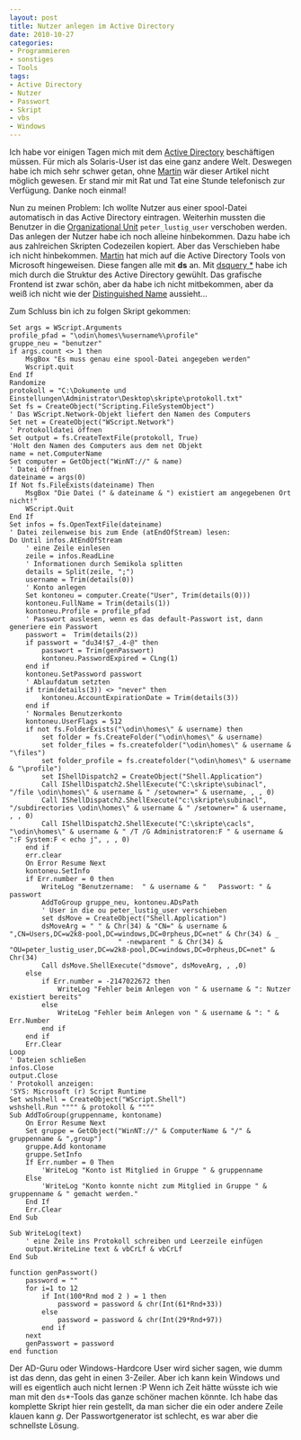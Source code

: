 ```yaml
---
layout: post
title: Nutzer anlegen im Active Directory
date: 2010-10-27
categories:
- Programmieren
- sonstiges
- Tools
tags:
- Active Directory
- Nutzer
- Passwort
- Skript
- vbs
- Windows
---
```


Ich habe vor einigen Tagen mich mit dem [Active Directory](http://www.rrzn.uni-hannover.de/fileadmin/it_sicherheit/pdf/SiTaWS05-ActiveDir.pdf)
beschäftigen müssen. Für mich als Solaris-User ist das eine ganz andere Welt. Deswegen habe ich mich sehr schwer getan,
ohne [Martin](https://meet-unix.org/) wär dieser Artikel nicht möglich gewesen. Er stand mir mit Rat und Tat eine
Stunde telefonisch zur Verfügung. Danke noch einmal!


Nun zu meinen Problem: Ich wollte Nutzer aus einer spool-Datei automatisch in das Active Directory eintragen. Weiterhin mussten die Benutzer in die
[Organizational Unit](https://en.wikipedia.org/wiki/Organizational_Unit) `peter_lustig_user` verschoben werden. Das anlegen der Nutzer habe ich noch
alleine hinbekommen. Dazu habe ich aus zahlreichen Skripten Codezeilen kopiert. Aber das Verschieben habe ich nicht hinbekommen.
[Martin](https://meet-unix.org/)  hat mich auf die Active Directory Tools von Microsoft hingeweisen. Diese fangen alle mit __ds__ an. 
Mit [dsquery *](http://ss64.com/nt/dsquery.html) habe ich mich durch die Struktur des Active Directory gewühlt. Das grafische Frontend ist zwar
schön, aber da habe ich nicht mitbekommen, aber da weiß ich nicht wie der [Distinguished Name](http://www.comptechdoc.org/os/windows/win2k/win2kadname.html) aussieht...


Zum Schluss bin ich zu folgen Skript gekommen:

```
Set args = WScript.Arguments
profile_pfad = "\odin\homes\%username%\profile"
gruppe_neu = "benutzer"
if args.count <> 1 then
	MsgBox "Es muss genau eine spool-Datei angegeben werden"
	Wscript.quit
End If
Randomize
protokoll = "C:\Dokumente und Einstellungen\Administrator\Desktop\skripte\protokoll.txt"
Set fs = CreateObject("Scripting.FileSystemObject")
' Das WScript.Network-Objekt liefert den Namen des Computers
Set net = CreateObject("WScript.Network")
' Protokolldatei öffnen
Set output = fs.CreateTextFile(protokoll, True)
'Holt den Namen des Computers aus dem net Objekt
name = net.ComputerName
Set computer = GetObject("WinNT://" & name)
' Datei öffnen
dateiname = args(0)
If Not fs.FileExists(dateiname) Then
	MsgBox "Die Datei (" & dateiname & ") existiert am angegebenen Ort nicht!"
	WScript.Quit
End If
Set infos = fs.OpenTextFile(dateiname)
' Datei zeilenweise bis zum Ende (atEndOfStream) lesen:
Do Until infos.AtEndOfStream
	' eine Zeile einlesen
	zeile = infos.ReadLine
	' Informationen durch Semikola splitten
	details = Split(zeile, ";")
	username = Trim(details(0))
	' Konto anlegen
	Set kontoneu = computer.Create("User", Trim(details(0)))
	kontoneu.FullName = Trim(details(1))
	kontoneu.Profile = profile_pfad
	' Passwort auslesen, wenn es das default-Passwort ist, dann generiere ein Passwort
	passwort =  Trim(details(2))
	if passwort = "du34!$7_.4-@" then
		passwort = Trim(genPasswort)
		kontoneu.PasswordExpired = CLng(1)
	end if
	kontoneu.SetPassword passwort
	' Ablaufdatum setzten
	if trim(details(3)) <> "never" then
		kontoneu.AccountExpirationDate = Trim(details(3))
	end if
	' Normales Benutzerkonto
	kontoneu.UserFlags = 512
	if not fs.FolderExists("\odin\homes\" & username) then
		set folder = fs.CreateFolder("\odin\homes\" & username)
		set folder_files = fs.createfolder("\odin\homes\" & username & "\files")
		set folder_profile = fs.createfolder("\odin\homes\" & username & "\profile")
		set IShellDispatch2 = CreateObject("Shell.Application")
		Call IShellDispatch2.ShellExecute("C:\skripte\subinacl", "/file \odin\homes\" & username & " /setowner=" & username, , , 0)
		Call IShellDispatch2.ShellExecute("c:\skripte\subinacl", "/subdirectories \odin\homes\" & username & " /setowner=" & username, , , 0)
		Call IShellDispatch2.ShellExecute("C:\skripte\cacls", "\odin\homes\" & username & " /T /G Administratoren:F " & username & ":F System:F < echo j", , , 0)
	end if
	err.clear
	On Error Resume Next
	kontoneu.SetInfo
	if Err.number = 0 then
		WriteLog "Benutzername:  " & username & "   Passwort: " & passwort
		AddToGroup gruppe_neu, kontoneu.ADsPath
		' User in die ou peter_lustig_user verschieben
		set dsMove = CreateObject("Shell.Application")
		dsMoveArg = " " & Chr(34) & "CN=" & username & ",CN=Users,DC=w2k8-pool,DC=windows,DC=0rpheus,DC=net" & Chr(34) & _
	                       " -newparent " & Chr(34) & "OU=peter_lustig_user,DC=w2k8-pool,DC=windows,DC=0rpheus,DC=net" & Chr(34)
		Call dsMove.ShellExecute("dsmove", dsMoveArg, , ,0)
	else
		if Err.number = -2147022672 then
			WriteLog "Fehler beim Anlegen von " & username & ": Nutzer existiert bereits"
		else
			WriteLog "Fehler beim Anlegen von " & username & ": " & Err.Number
		end if
	end if
	Err.Clear
Loop
' Dateien schließen
infos.Close
output.Close
' Protokoll anzeigen:
'SYS: Microsoft (r) Script Runtime
Set wshshell = CreateObject("WScript.Shell")
wshshell.Run """" & protokoll & """"
Sub AddToGroup(gruppenname, kontoname)
	On Error Resume Next
	Set gruppe = GetObject("WinNT://" & ComputerName & "/" & gruppenname & ",group")
	gruppe.Add kontoname
	gruppe.SetInfo
	If Err.number = 0 Then
		'WriteLog "Konto ist Mitglied in Gruppe " & gruppenname
	Else
		'WriteLog "Konto konnte nicht zum Mitglied in Gruppe " & gruppenname & " gemacht werden."
	End If
	Err.Clear
End Sub

Sub WriteLog(text)
	' eine Zeile ins Protokoll schreiben und Leerzeile einfügen
	output.WriteLine text & vbCrLf & vbCrLf
End Sub

function genPasswort()
	password = ""
	for i=1 to 12
		if Int(100*Rnd mod 2 ) = 1 then
			password = password & chr(Int(61*Rnd+33))
		else
			password = password & chr(Int(29*Rnd+97))
		end if
	next
	genPasswort = password
end function
```

Der AD-Guru oder Windows-Hardcore User wird sicher sagen, wie dumm ist das denn, das geht in einen 3-Zeiler.
Aber ich kann kein Windows und will es eigentlich auch nicht lernen :P Wenn ich Zeit hätte wüsste ich wie man
mit den `ds`*-Tools das ganze schöner machen könnte. Ich habe das komplette Skript hier rein gestellt, da
man sicher die ein oder andere Zeile klauen kann *g*. Der Passwortgenerator ist schlecht,
es war aber die schnellste Lösung.
